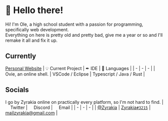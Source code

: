 # 👋 Hello there!

Hi! I'm Ole, a high school student with a passion for programming, specifically web development.<br>
Everything on here is pretty old and pretty bad, give me a year or so and I'll remake it all and fix it up.

## Currently

<a href="https://zyrakia.github.io">Personal Website</a>
| 💡 Current Project | ✒ IDE | 💜 Languages |
| - | - | - |
| Ovie, an online shell. | VSCode / Eclipse | Typescript / Java / Rust |

## Socials

I go by Zyrakia online on practically every platform, so I'm not hard to find.
| <img width="12px" src="https://cdn.iconscout.com/icon/free/png-64/twitter-87-432551.png"> Twitter | <img width="12px" src="https://cdn.iconscout.com/icon/free/png-64/discord-1863643-1581238.png"> Discord | <img width="12px" src="https://cdn.iconscout.com/icon/free/png-64/gmail-30-722694.png"> Email |
| - | - | - |
| <a href="https://twitter.com/zyrakia">@Zyrakia</a> | <a href="http://discord.com/users/243522319664807937">Zyrakia`#3215`</a> | mailzyrakia@gmail.com |
